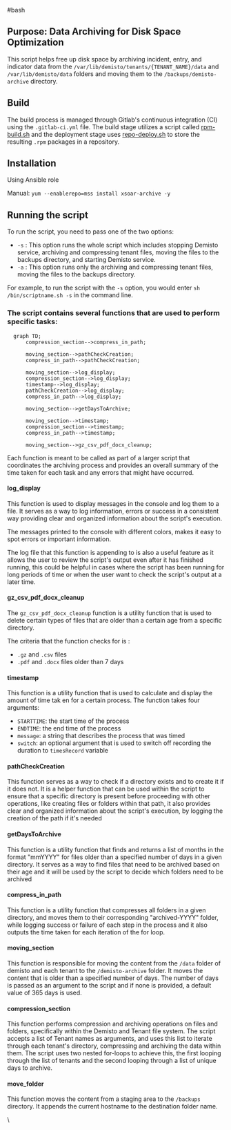 #bash
## Purpose: Data Archiving for Disk Space Optimization

This script helps free up disk space by archiving incident, entry, and indicator data from the `/var/lib/demisto/tenants/{TENANT_NAME}/data` and `/var/lib/demisto/data` folders and moving them to the `/backups/demisto-archive` directory.

## Build
The build process is managed through Gitlab's continuous integration (CI) using the `.gitlab-ci.yml` file. The build stage utilizes a script called [rpm-build.sh](https://git.mss.capgemini.com/cicd/rpm/-/blob/master/rpm-build.sh) and the deployment stage uses [repo-deploy.sh](https://git.mss.capgemini.com/cicd/repo/-/blob/master/repo-deploy.sh) to store the resulting `.rpm` packages in a repository.

## Installation 

Using Ansible role

Manual: `yum --enablerepo=mss install xsoar-archive -y`
<!--
sudo yum localinstall <rpm_file>
rpm -ivh xsoar-archive-1.0-1.el7.noarch.rpm
-->

## Running the script

To run the script, you need to pass one of the two options:

-   `-s` : This option runs the whole script which includes stopping Demisto service, archiving and compressing tenant files, moving the files to the backups directory, and starting Demisto service.
-   `-a` : This option runs only the archiving and compressing tenant files, moving the files to the backups directory.

For example, to run the script with the `-s` option, you would enter `sh /bin/scriptname.sh -s` in the command line.

### The script contains several functions that are used to perform specific tasks:

```mermaid
  graph TD;
      compression_section-->compress_in_path;
      
      moving_section-->pathCheckCreation;
      compress_in_path-->pathCheckCreation;
	  
	  moving_section-->log_display;
      compression_section-->log_display;
      timestamp-->log_display;
      pathCheckCreation-->log_display;
      compress_in_path-->log_display;
      
      moving_section-->getDaysToArchive;
      
      moving_section-->timestamp;
      compression_section-->timestamp;
      compress_in_path-->timestamp;
      
	  moving_section-->gz_csv_pdf_docx_cleanup;
```

Each function is meant to be called as part of a larger script that coordinates the archiving process and provides an overall summary of the time taken for each task and any errors that might have occurred.

#### log_display
This function is used to display messages in the console and log them to a file. It serves as a way to log information, errors or success in a consistent way providing clear and organized information about the script's execution.

The messages printed to the console with different colors, makes it easy to spot errors or important information.

The log file that this function is appending to is also a useful feature as it allows the user to review the script's output even after it has finished running, this could be helpful in cases where the script has been running for long periods of time or when the user want to check the script's output at a later time.

#### gz_csv_pdf_docx_cleanup
The `gz_csv_pdf_docx_cleanup` function is a utility function that is used to delete certain types of files that are older than a certain age from a specific directory.  

The criteria that the function checks for is :  
- `.gz` and `.csv` files
- `.pdf` and `.docx` files older than 7 days

#### timestamp
This function is a utility function that is used to calculate and display the amount of time tak en for a certain process. The function takes four arguments:  

- `STARTTIME`: the start time of the process
- `ENDTIME`: the end time of the process
- `message`: a string that describes the process that was timed
- `switch`: an optional argument that is used to switch off recording the duration to `timesRecord` variable

#### pathCheckCreation
This function serves as a way to check if a directory exists and to create it if it does not. It is a helper function that can be used within the script to ensure that a specific directory is present before proceeding with other operations, like creating files or folders within that path, it also provides clear and organized information about the script's execution, by logging the creation of the path if it's needed

#### getDaysToArchive
This function is a utility function that finds and returns a list of months in the format "mmYYYY" for files older than a specified number of days in a given directory. It serves as a way to find files that need to be archived based on their age and it will be used by the script to decide which folders need to be archived

#### compress_in_path
This function is a utility function that compresses all folders in a given directory, and moves them to their corresponding "archived-YYYY" folder, while logging success or failure of each step in the process and it also outputs the time taken for each iteration of the for loop.

#### moving_section
This function is responsible for moving the content from the `/data` folder of demisto and each tenant to the `/demisto-archive` folder. It moves the content that is older than a specified number of days. The number of days is passed as an argument to the script and if none is provided, a default value of 365 days is used.

#### compression_section
This function performs compression and archiving operations on files and folders, specifically within the Demisto and Tenant file system. The script accepts a list of Tenant names as arguments, and uses this list to iterate through each tenant's directory, compressing and archiving the data within them. The script uses two nested for-loops to achieve this, the first looping through the list of tenants and the second looping through a list of unique days to archive.

#### move_folder
This function moves the content from a staging area to the `/backups` directory. It appends the current hostname to the destination folder name.

<!-- … 
Reference Documentation: [free-up-disc-space-with-data-archiving](https://docs.paloaltonetworks.com/cortex/cortex-xsoar/6-1/cortex-xsoar-admin/manage-data/free-up-disc-space-with-data-archiving) |
[new link](https://docs-cortex.paloaltonetworks.com/r/Cortex-XSOAR/6.10/Cortex-XSOAR-Administrator-Guide/Free-up-Disk-Space-with-Data-Archiving)
-->
\
